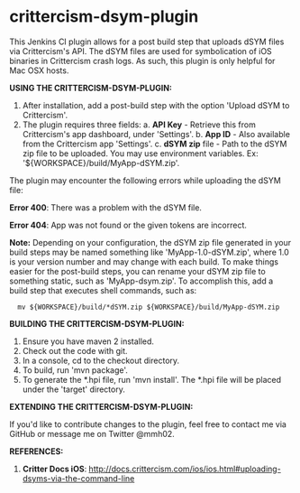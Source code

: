 crittercism-dsym-plugin
=======================

This Jenkins CI plugin allows for a post build step that uploads dSYM files via Crittercism's API. The dSYM files are
used for symbolication of iOS binaries in Crittercism crash logs. As such, this plugin is only helpful for Mac OSX
hosts.

**USING THE CRITTERCISM-DSYM-PLUGIN:**

1. After installation, add a post-build step with the option 'Upload dSYM to Crittercism'.
2. The plugin requires three fields:
    a. **API Key** - Retrieve this from Crittercism's app dashboard, under 'Settings'.
    b. **App ID** - Also available from the Crittercism app 'Settings'.
    c. **dSYM zip** file - Path to the dSYM zip file to be uploaded. You may use environment variables. Ex: '${WORKSPACE}/build/MyApp-dSYM.zip'.

The plugin may encounter the following errors while uploading the dSYM file:

**Error 400**: There was a problem with the dSYM file.

**Error 404**: App was not found or the given tokens are incorrect.

**Note:** Depending on your configuration, the dSYM zip file generated in your build steps may be named something like
'MyApp-1.0-dSYM.zip', where 1.0 is your version number and may change with each build. To make things easier for the
post-build steps, you can rename your dSYM zip file to something static, such as 'MyApp-dsym.zip'. To accomplish this,
add a build step that executes shell commands, such as:

      mv ${WORKSPACE}/build/*dSYM.zip ${WORKSPACE}/build/MyApp-dSYM.zip


**BUILDING THE CRITTERCISM-DSYM-PLUGIN:**

1. Ensure you have maven 2 installed.
1. Check out the code with git.
2. In a console, cd to the checkout directory.
3. To build, run 'mvn package'.
4. To generate the *.hpi file, run 'mvn install'. The *.hpi file will be placed under the 'target' directory.

**EXTENDING THE CRITTERCISM-DSYM-PLUGIN:**

If you'd like to contribute changes to the plugin, feel free to contact me via GitHub or message me on Twitter @mmh02.

**REFERENCES:**

1. **Critter Docs iOS**: http://docs.crittercism.com/ios/ios.html#uploading-dsyms-via-the-command-line
